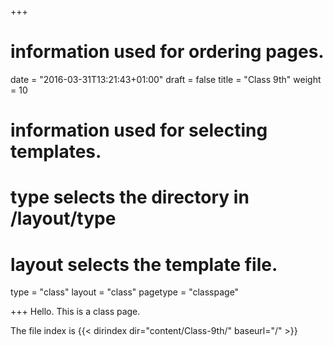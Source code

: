 +++
# information used for ordering pages.
date = "2016-03-31T13:21:43+01:00"
draft = false
title = "Class 9th"
weight = 10

# information used for selecting templates.
# type selects the directory in /layout/type
# layout selects the template file.

type   = "class"
layout = "class"
pagetype = "classpage"


+++
Hello.
This is a class page.

The file index is 
{{< dirindex dir="content/Class-9th/" baseurl="/" >}}
